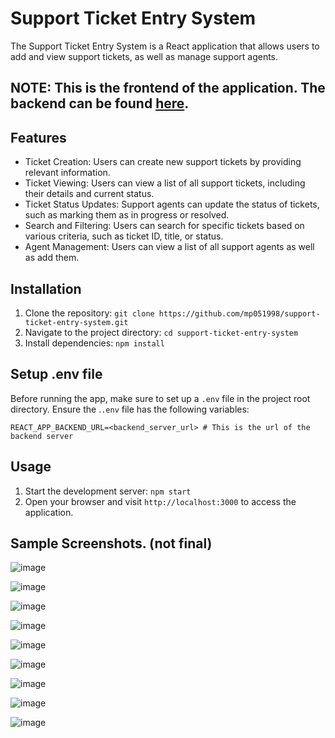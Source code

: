 # Support Ticket Entry System

The Support Ticket Entry System is a React application that allows users to add and view support tickets, as well as manage support agents.

## NOTE: This is the frontend of the application. The backend can be found [here](https://github.com/mp051998/support-ticket-entry-system-backend).

## Features

- Ticket Creation: Users can create new support tickets by providing relevant information.
- Ticket Viewing: Users can view a list of all support tickets, including their details and current status.
- Ticket Status Updates: Support agents can update the status of tickets, such as marking them as in progress or resolved.
- Search and Filtering: Users can search for specific tickets based on various criteria, such as ticket ID, title, or status.
- Agent Management: Users can view a list of all support agents as well as add them.

## Installation

1. Clone the repository: `git clone https://github.com/mp051998/support-ticket-entry-system.git`
2. Navigate to the project directory: `cd support-ticket-entry-system`
3. Install dependencies: `npm install`

## Setup .env file

Before running the app, make sure to set up a `.env` file in the project root directory. Ensure the .`.env` file has the following variables:

```
REACT_APP_BACKEND_URL=<backend_server_url> # This is the url of the backend server
```

## Usage

1. Start the development server: `npm start`
2. Open your browser and visit `http://localhost:3000` to access the application.

## Sample Screenshots. (not final)
![image](https://github.com/mp051998/support-ticket-entry-system/assets/25613636/014515ab-7db4-49af-8a9c-79bb75b59031)

![image](https://github.com/mp051998/support-ticket-entry-system/assets/25613636/e5832df1-b166-4972-bbd9-9d5a116d3e42)

![image](https://github.com/mp051998/support-ticket-entry-system/assets/25613636/b0b38618-89f5-4c63-a003-a436fd1eed6c)

![image](https://github.com/mp051998/support-ticket-entry-system/assets/25613636/1ac21851-9268-4ea0-a20a-638fcdc8f13d)

![image](https://github.com/mp051998/support-ticket-entry-system/assets/25613636/4416f26c-b32f-41ee-9408-f3dd923d370d)

![image](https://github.com/mp051998/support-ticket-entry-system/assets/25613636/e4c3ceef-1966-4e8d-88ec-b10164475bbc)

![image](https://github.com/mp051998/support-ticket-entry-system/assets/25613636/346f2916-c848-41b9-b517-6b7094e09e2d)

![image](https://github.com/mp051998/support-ticket-entry-system/assets/25613636/76d4345d-e2cf-45ef-8ed1-5a63795ea1ba)

![image](https://github.com/mp051998/support-ticket-entry-system/assets/25613636/0bb7ed28-6e4e-427b-a59f-06d7200d8950)




